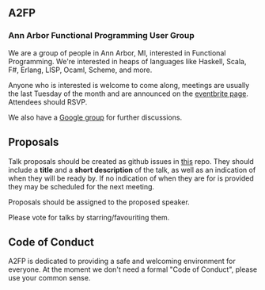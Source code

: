 ## A2FP

### Ann Arbor Functional Programming User Group

We are a group of people in Ann Arbor, MI, interested in Functional Programming. We're interested in heaps of languages like Haskell, Scala, F#, Erlang, LISP, Ocaml, Scheme, and more.

Anyone who is interested is welcome to come along, meetings are usually the last Tuesday of the month and are announced on the [eventbrite page](https://www.eventbrite.com.au/o/a2-fp-13580684967). Attendees should RSVP.

We also have a [Google group](https://groups.google.com/d/forum/a2fp) for further discussions.



## Proposals

Talk proposals should be created as github issues in [this](https://github.com/A2FP/a2fp/issues) repo. They should include a **title** and a **short description** of the talk, as well as an indication of when they will be ready by. If no indication of when they are for is provided they may be scheduled for the next meeting.

Proposals should be assigned to the proposed speaker.

Please vote for talks by starring/favouriting them.



## Code of Conduct

A2FP is dedicated to providing a safe and welcoming environment for everyone. At the moment we don't need a formal "Code of Conduct", please use your common sense.
